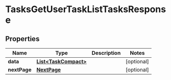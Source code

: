 

# TasksGetUserTaskListTasksResponse


## Properties

| Name | Type | Description | Notes |
|------------ | ------------- | ------------- | -------------|
|**data** | [**List&lt;TaskCompact&gt;**](TaskCompact.md) |  |  [optional] |
|**nextPage** | [**NextPage**](NextPage.md) |  |  [optional] |



